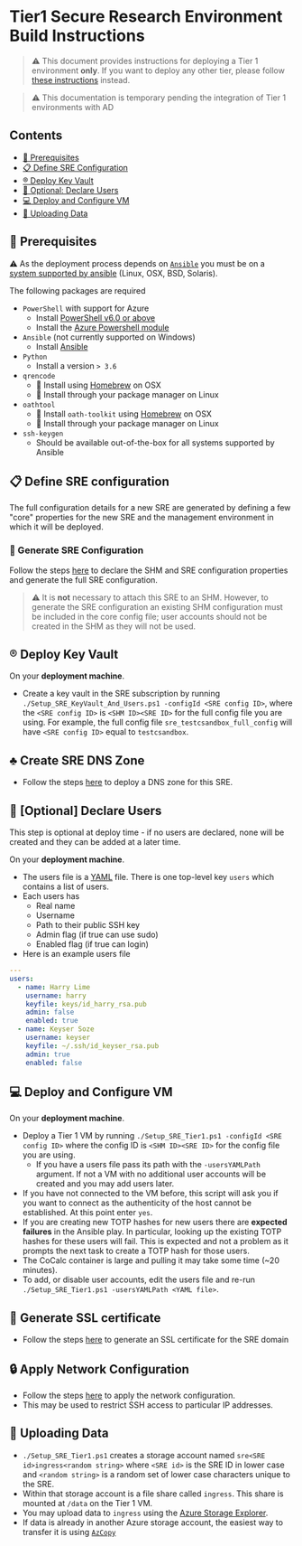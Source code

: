 # Tier1 Secure Research Environment Build Instructions

> :warning: This document provides instructions for deploying a Tier 1 environment **only**.
> If you want to deploy any other tier, please follow [these instructions](./deploy_sre_instructions.md) instead.

> :warning: This documentation is temporary pending the integration of Tier 1 environments with AD


## Contents
- [:seedling: Prerequisites](#seedling-prerequisites)
- [:clipboard: Define SRE Configuration](#clipboard-define-sre-configuration)
- [:registered: Deploy Key Vault](#registered-deploy-key-vault)
- [:bicyclist: Optional: Declare Users](#bicyclist-optional-declare-users)
- [:computer: Deploy and Configure VM](#computer-deploy,-and-configure-vm)
- [:floppy_disk: Uploading Data](#floppy_disk-uploading-data)


## :seedling: Prerequisites
:warning: As the deployment process depends on [`Ansible`](https://www.ansible.com) you must be on a [system supported by ansible](https://docs.ansible.com/ansible/latest/installation_guide/intro_installation.html) (Linux, OSX, BSD, Solaris).

The following packages are required
  - `PowerShell` with support for Azure
    - Install [PowerShell v6.0 or above](https://docs.microsoft.com/en-us/powershell/scripting/install/installing-powershell)
    - Install the [Azure Powershell module](https://docs.microsoft.com/en-us/powershell/azure/install-az-ps)
  - `Ansible` (not currently supported on Windows)
    - Install [Ansible](https://docs.ansible.com/ansible/latest/installation_guide/intro_installation.html)
  - `Python`
    - Install a version `> 3.6`
  - `qrencode`
    - :apple: Install using [Homebrew](https://formulae.brew.sh/formula/qrencode) on OSX
    - :penguin: Install through your package manager on Linux
  - `oathtool`
    - :apple: Install `oath-toolkit` using [Homebrew](https://formulae.brew.sh/formula/oath-toolkit) on OSX
    - :penguin: Install through your package manager on Linux
  - `ssh-keygen`
    - Should be available out-of-the-box for all systems supported by Ansible


## :clipboard: Define SRE configuration
The full configuration details for a new SRE are generated by defining a few "core" properties for the new SRE and the management environment in which it will be deployed.

### :green_apple: Generate SRE Configuration
Follow the steps [here](./deploy_sre_instructions.md#clipboard-define-sre-configuration) to declare the SHM and SRE configuration properties and generate the full SRE configuration.

> :warning: It is **not** necessary to attach this SRE to an SHM. However, to generate the SRE configuration an existing SHM configuration must be included in the core config file; user accounts should not be created in the SHM as they will not be used.


## :registered: Deploy Key Vault
On your **deployment machine**.
- Create a key vault in the SRE subscription by running `./Setup_SRE_KeyVault_And_Users.ps1 -configId <SRE config ID>`, where the `<SRE config ID>` is `<SHM ID><SRE ID>` for the full config file you are using.
  For example, the full config file `sre_testcsandbox_full_config` will have `<SRE config ID>` equal to `testcsandbox`.


## :clubs: Create SRE DNS Zone
- Follow the steps [here](./deploy_sre_instructions.md#clubs-create-sre-dns-zone) to deploy a DNS zone for this SRE.


## :bicyclist: [Optional] Declare Users
This step is optional at deploy time - if no users are declared, none will be created and they can be added at a later time.

On your **deployment machine**.
- The users file is a [YAML](https://yaml.org) file. There is one top-level key `users` which contains a list of users.
- Each users has
  - Real name
  - Username
  - Path to their public SSH key
  - Admin flag (if true can use sudo)
  - Enabled flag (if true can login)
- Here is an example users file

```yaml
---
users:
  - name: Harry Lime
    username: harry
    keyfile: keys/id_harry_rsa.pub
    admin: false
    enabled: true
  - name: Keyser Soze
    username: keyser
    keyfile: ~/.ssh/id_keyser_rsa.pub
    admin: true
    enabled: false
```


## :computer: Deploy and Configure VM
On your **deployment machine**.
- Deploy a Tier 1 VM by running `./Setup_SRE_Tier1.ps1 -configId <SRE config ID>` where the config ID is `<SHM ID><SRE ID>` for the config file you are using.
  - If you have a users file pass its path with the `-usersYAMLPath` argument.
    If not a VM with no additional user accounts will be created and you may add users later.
- If you have not connected to the VM before, this script will ask you if you want to connect as the authenticity of the host cannot be established.
  At this point enter `yes`.
- If you are creating new TOTP hashes for new users there are **expected failures** in the Ansible play.
  In particular, looking up the existing TOTP hashes for these users will fail.
  This is expected and not a problem as it prompts the next task to create a TOTP hash for those users.
- The CoCalc container is large and pulling it may take some time (~20 minutes).
- To add, or disable user accounts, edit the users file and re-run `./Setup_SRE_Tier1.ps1 -usersYAMLPath <YAML file>`.


## :closed_lock_with_key: Generate SSL certificate
- Follow the steps [here](./deploy_sre_instructions.md#closed_lock_with_key-update-ssl-certificate) to generate an SSL certificate for the SRE domain


## :lock: Apply Network Configuration
- Follow the steps [here](./deploy_sre_instructions.md#lock-apply-network-configuration) to apply the network configuration.
- This may be used to restrict SSH access to particular IP addresses.


## :floppy_disk: Uploading Data
- `./Setup_SRE_Tier1.ps1` creates a storage account named `sre<SRE id>ingress<random string>` where `<SRE id>` is the SRE ID in lower case and `<random string>` is a random set of lower case characters unique to the SRE.
- Within that storage account is a file share called `ingress`.
  This share is mounted at `/data` on the Tier 1 VM.
- You may upload data to `ingress` using the [Azure Storage Explorer](https://azure.microsoft.com/en-us/features/storage-explorer/).
- If data is already in another Azure storage account, the easiest way to transfer it is using [`AzCopy`](https://docs.microsoft.com/en-us/learn/modules/copy-blobs-from-command-line-and-code/5-move-blobs-using-azcopy)
